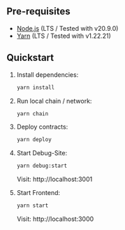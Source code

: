 ## Pre-requisites

- [Node.js](https://nodejs.org/en/) (LTS / Tested with v20.9.0)
- [Yarn](https://yarnpkg.com/) (LTS / Tested with v1.22.21)

## Quickstart

1. Install dependencies:

    ```bash
    yarn install
    ```

1. Run local chain / network:

    ```bash
    yarn chain
    ```

1. Deploy contracts:

    ```bash
    yarn deploy
    ```

1. Start Debug-Site:
    
    ```bash
    yarn debug:start
    ```
    Visit: http://localhost:3001

1. Start Frontend:

    ```bash
    yarn start
    ```
    Visit: http://localhost:3000
